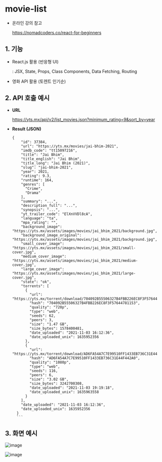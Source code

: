 # movie-list

- 온라인 강의 참고

    https://nomadcoders.co/react-for-beginners

## 1. 기능

- React.js 활용 (반응형 UI)

    : JSX, State, Props, Class Components, Data Fetching, Routing

- 영화 API 활용 (토렌트 인기순)

## 2. API 호출 예시

* <b>URL</b>

    https://yts.mx/api/v2/list_movies.json?minimum_rating=9&sort_by=year

* <b>Result (JSON)</b>

    ```
    {
        "id": 37384,
        "url": "https://yts.mx/movies/jai-bhim-2021",
        "imdb_code": "tt15097216",
        "title": "Jai Bhim",
        "title_english": "Jai Bhim",
        "title_long": "Jai Bhim (2021)",
        "slug": "jai-bhim-2021",
        "year": 2021,
        "rating": 9.3,
        "runtime": 164,
        "genres": [
          "Crime",
          "Drama"
        ],
        "summary": "...",
        "description_full": "...",
        "synopsis": "...",
        "yt_trailer_code": "ElXnVVDl8cA",
        "language": "ta",
        "mpa_rating": "",
        "background_image": "https://yts.mx/assets/images/movies/jai_bhim_2021/background.jpg",
        "background_image_original": "https://yts.mx/assets/images/movies/jai_bhim_2021/background.jpg",
        "small_cover_image": "https://yts.mx/assets/images/movies/jai_bhim_2021/small-cover.jpg",
        "medium_cover_image": "https://yts.mx/assets/images/movies/jai_bhim_2021/medium-cover.jpg",
        "large_cover_image": "https://yts.mx/assets/images/movies/jai_bhim_2021/large-cover.jpg",
        "state": "ok",
        "torrents": [
          {
            "url": "https://yts.mx/torrent/download/704092B55506327B4FBB226EC8F3F57644781153",
            "hash": "704092B55506327B4FBB226EC8F3F57644781153",
            "quality": "720p",
            "type": "web",
            "seeds": 62,
            "peers": 3,
            "size": "1.47 GB",
            "size_bytes": 1578400481,
            "date_uploaded": "2021-11-03 16:12:36",
            "date_uploaded_unix": 1635952356
          },
          {
            "url": "https://yts.mx/torrent/download/AD6FA54A7C7E99510FF1433EB736C31E44F442A0",
            "hash": "AD6FA54A7C7E99510FF1433EB736C31E44F442A0",
            "quality": "1080p",
            "type": "web",
            "seeds": 116,
            "peers": 6,
            "size": "3.02 GB",
            "size_bytes": 3242700308,
            "date_uploaded": "2021-11-03 19:19:18",
            "date_uploaded_unix": 1635963558
          }
        ],
        "date_uploaded": "2021-11-03 16:12:36",
        "date_uploaded_unix": 1635952356
      }
      ```

## 3. 화면 예시

![image](https://user-images.githubusercontent.com/14077108/153196368-a25d1904-d49d-4009-9000-220184acd08a.png)

![image](https://user-images.githubusercontent.com/14077108/153196743-a7d09bcc-5471-469a-bda4-864b8750e348.png)
